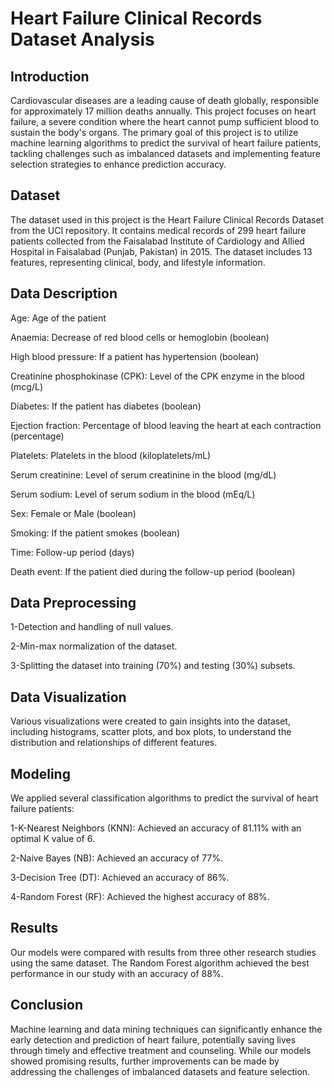 
# Heart Failure Clinical Records Dataset Analysis



## Introduction
Cardiovascular diseases are a leading cause of death globally, responsible for approximately 17 million deaths annually. This project focuses on heart failure, a severe condition where the heart cannot pump sufficient blood to sustain the body's organs. The primary goal of this project is to utilize machine learning algorithms to predict the survival of heart failure patients, tackling challenges such as imbalanced datasets and implementing feature selection strategies to enhance prediction accuracy.
## Dataset
The dataset used in this project is the Heart Failure Clinical Records Dataset from the UCI repository. It contains medical records of 299 heart failure patients collected from the Faisalabad Institute of Cardiology and Allied Hospital in Faisalabad (Punjab, Pakistan) in 2015. The dataset includes 13 features, representing clinical, body, and lifestyle information.
## Data Description
Age: Age of the patient

Anaemia: Decrease of red blood cells or hemoglobin (boolean)

High blood pressure: If a patient has hypertension (boolean)

Creatinine phosphokinase (CPK): Level of the CPK enzyme in the blood (mcg/L)

Diabetes: If the patient has diabetes (boolean)

Ejection fraction: Percentage of blood leaving the heart at each contraction (percentage)

Platelets: Platelets in the blood (kiloplatelets/mL)

Serum creatinine: Level of serum creatinine in the blood (mg/dL)

Serum sodium: Level of serum sodium in the blood (mEq/L)

Sex: Female or Male (boolean)

Smoking: If the patient smokes (boolean)

Time: Follow-up period (days)

Death event: If the patient died during the follow-up period (boolean)
## Data Preprocessing
1-Detection and handling of null values.

2-Min-max normalization of the dataset.

3-Splitting the dataset into training (70%) and testing (30%) subsets.
## Data Visualization
Various visualizations were created to gain insights into the dataset, including histograms, scatter plots, and box plots, to understand the distribution and relationships of different features.

## Modeling
We applied several classification algorithms to predict the survival of heart failure patients:

1-K-Nearest Neighbors (KNN): Achieved an accuracy of 81.11% with an optimal K value of 6.

2-Naive Bayes (NB): Achieved an accuracy of 77%.

3-Decision Tree (DT): Achieved an accuracy of 86%.

4-Random Forest (RF): Achieved the highest accuracy of 88%.
## Results
Our models were compared with results from three other research studies using the same dataset. The Random Forest algorithm achieved the best performance in our study with an accuracy of 88%.
## Conclusion
Machine learning and data mining techniques can significantly enhance the early detection and prediction of heart failure, potentially saving lives through timely and effective treatment and counseling. While our models showed promising results, further improvements can be made by addressing the challenges of imbalanced datasets and feature selection.
